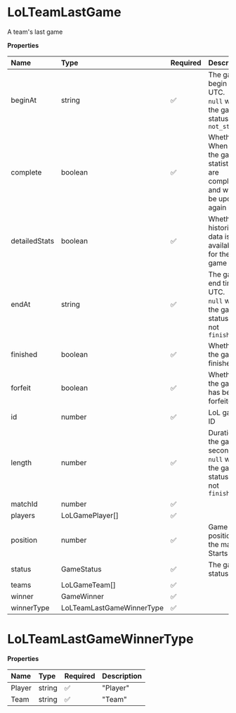 # LoLTeamLastGame

A team's last game

**Properties**

| Name          | Type                      | Required | Description                                                                         |
| :------------ | :------------------------ | :------- | :---------------------------------------------------------------------------------- |
| beginAt       | string                    | ✅       | The game begin time, UTC. <br/>`null` when the game status is `not_started`         |
| complete      | boolean                   | ✅       | Whether When `true`, the game statistics are complete and will not be updated again |
| detailedStats | boolean                   | ✅       | Whether historical data is available for the game                                   |
| endAt         | string                    | ✅       | The game end time, UTC. <br/>`null` when the game status is not `finished`          |
| finished      | boolean                   | ✅       | Whether the game is finished                                                        |
| forfeit       | boolean                   | ✅       | Whether the game has been forfeited                                                 |
| id            | number                    | ✅       | LoL game ID                                                                         |
| length        | number                    | ✅       | Duration of the game in seconds. <br/>`null` when the game status is not `finished` |
| matchId       | number                    | ✅       |                                                                                     |
| players       | LoLGamePlayer[]           | ✅       |                                                                                     |
| position      | number                    | ✅       | Game position in the match. Starts at 1                                             |
| status        | GameStatus                | ✅       | The game status                                                                     |
| teams         | LoLGameTeam[]             | ✅       |                                                                                     |
| winner        | GameWinner                | ✅       |                                                                                     |
| winnerType    | LoLTeamLastGameWinnerType | ✅       |                                                                                     |

# LoLTeamLastGameWinnerType

**Properties**

| Name   | Type   | Required | Description |
| :----- | :----- | :------- | :---------- |
| Player | string | ✅       | "Player"    |
| Team   | string | ✅       | "Team"      |

<!-- This file was generated by liblab | https://liblab.com/ -->
